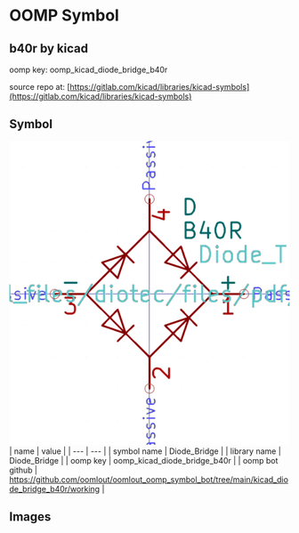 # OOMP Symbol  
## b40r  by kicad  
  
oomp key: oomp_kicad_diode_bridge_b40r  
  
source repo at: [https://gitlab.com/kicad/libraries/kicad-symbols](https://gitlab.com/kicad/libraries/kicad-symbols)  
## Symbol  
  
[![working.png](working_600.png)](working.png)  
| name | value | 
| --- | --- | 
| symbol name | Diode_Bridge | 
| library name | Diode_Bridge | 
| oomp key | oomp_kicad_diode_bridge_b40r | 
| oomp bot github | https://github.com/oomlout/oomlout_oomp_symbol_bot/tree/main/kicad_diode_bridge_b40r/working | 
## Images  

